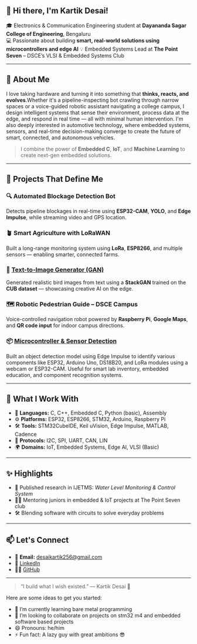 

## 👋 Hi there, I'm Kartik Desai!

🎓 Electronics & Communication Engineering student at **Dayananda Sagar College of Engineering**, Bengaluru  
💻 Passionate about building **smart, real-world solutions using microcontrollers and edge AI**
💡 Embedded Systems Lead at **The Point Seven** – DSCE’s VLSI & Embedded Systems Club  

---

## 🔧 About Me

I love taking hardware and turning it into something that **thinks, reacts, and evolves**.Whether it's a pipeline-inspecting bot crawling through narrow spaces or a voice-guided robotic assistant navigating a college campus, I design intelligent systems that sense their environment, process data at the edge, and respond in real time — all with minimal human intervention.
I'm also deeply interested in automotive technology, where embedded systems, sensors, and real-time decision-making converge to create the future of smart, connected, and autonomous vehicles.

> I combine the power of **Embedded C**, **IoT**, and **Machine Learning** to create next-gen embedded solutions.

---

## 🚀 Projects That Define Me

### 🔍 Automated Blockage Detection Bot
Detects pipeline blockages in real-time using **ESP32-CAM**, **YOLO**, and **Edge Impulse**, while streaming video and GPS location.

### 🪴 Smart Agriculture with LoRaWAN
Built a long-range monitoring system using **LoRa**, **ESP8266**, and multiple sensors — enabling smarter, connected farms.

### 🧠 [Text-to-Image Generator (GAN)](https://github.com/kartikvd24/Text-to-Image-Generation-using-GAN)
Generated realistic bird images from text using a **StackGAN** trained on the **CUB dataset** — showcasing creative AI on the edge.

### 🗺️ Robotic Pedestrian Guide – DSCE Campus
Voice-controlled navigation robot powered by **Raspberry Pi**, **Google Maps**, and **QR code input** for indoor campus directions.

### 📦 [Microcontroller & Sensor Detection](https://github.com/kartikvd24/Object-detection-using-ESP32-CAM-and-Edge-impulse)
Built an object detection model using Edge Impulse to identify various components like ESP32, Arduino Uno, DS18B20, and LoRa modules using a webcam or ESP32-CAM.
Useful for smart lab inventory, embedded education, and component recognition systems.

---

## 🧠 What I Work With

- 💬 **Languages:** C, C++, Embedded C, Python (basic), Assembly  
- ⚙️ **Platforms:** ESP32, ESP8266, STM32, Arduino, Raspberry Pi  
- 🛠️ **Tools:** STM32CubeIDE, Keil uVision, Edge Impulse, MATLAB, Cadence  
- 📡 **Protocols:** I2C, SPI, UART, CAN, LIN  
- 🌍 **Domains:** IoT, Embedded Systems, Edge AI, VLSI (Basic)

---

## ✨ Highlights

- 📰 Published research in ĲETMS: *Water Level Monitoring & Control System*
- 🧑‍🏫 Mentoring juniors in embedded & IoT projects at The Point Seven club
- 🛠️ Blending software with circuits to solve everyday problems

---

## 📫 Let's Connect

- 📧 **Email:** desaikartik256@gmail.com  
- 💼 [LinkedIn](https://linkedin.com/in/kartik-desai-25213a24a)  
- 🧑‍💻 [GitHub](https://github.com/kartikvd24)

---

> “I build what I wish existed.” — Kartik Desai 🚀


Here are some ideas to get you started:

- 🌱 I’m currently learning bare metal programming
- 👯 I’m looking to collaborate on projects on stm32 m4 and embedded software based projects
- 😄 Pronouns: he/him
- ⚡ Fun fact: A lazy guy with great ambitions 😎
